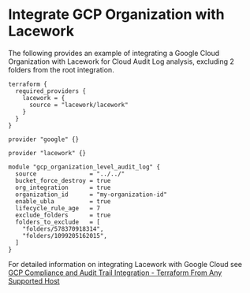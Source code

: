 # Integrate GCP Organization with Lacework
The following provides an example of integrating a Google Cloud Organization with Lacework for Cloud
Audit Log analysis, excluding 2 folders from the root integration.

```hcl
terraform {
  required_providers {
    lacework = {
      source = "lacework/lacework"
    }
  }
}

provider "google" {}

provider "lacework" {}

module "gcp_organization_level_audit_log" {
  source               = "../../"
  bucket_force_destroy = true
  org_integration      = true
  organization_id      = "my-organization-id"
  enable_ubla          = true
  lifecycle_rule_age   = 7
  exclude_folders      = true
  folders_to_exclude   = [
    "folders/578370918314", 
    "folders/1099205162015",
  ] 
}
```

For detailed information on integrating Lacework with Google Cloud see [GCP Compliance and Audit Trail Integration - Terraform From Any Supported Host](https://docs.lacework.com/gcp-compliance-and-audit-log-integration-terraform-from-any-supported-host)
